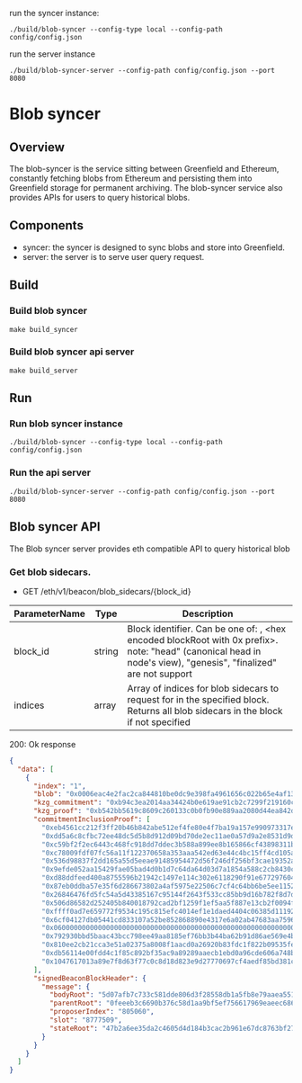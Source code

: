 run the syncer instance:
```shell
./build/blob-syncer --config-type local --config-path config/config.json
````

run the server instance

```shell
./build/blob-syncer-server --config-path config/config.json --port 8080 
```

# Blob syncer

## Overview

The blob-syncer is the service sitting between Greenfield and Ethereum, constantly fetching blobs from Ethereum and persisting 
them into Greenfield storage for permanent archiving. The blob-syncer service also provides APIs for users to query historical blobs.

## Components
- syncer: the syncer is designed to sync blobs and store into Greenfield.
- server: the server is to serve user query request.

## Build

### Build blob syncer

```shell
make build_syncer
```

### Build blob syncer api server

```shell
make build_server
```

## Run

### Run blob syncer instance

```shell
./build/blob-syncer --config-type local --config-path config/config.json
```

### Run the api server

```shell
./build/blob-syncer-server --config-path config/config.json --port 8080 
```

## Blob syncer API

The Blob syncer server provides eth compatible API to query historical blob


### Get blob sidecars.

* GET /eth/v1/beacon/blob_sidecars/{block_id}

| ParameterName | Type   | Description                                                                                                                                                            |
|--------------| ------ |------------------------------------------------------------------------------------------------------------------------------------------------------------------------|
| block_id     | string | Block identifier. Can be one of:  <slot>, <hex encoded blockRoot with 0x prefix>. note: "head" (canonical head in node's view), "genesis", "finalized" are not support |
| indices         | array<string> | Array of indices for blob sidecars to request for in the specified block. Returns all blob sidecars in the block if not specified                                      |


200: Ok response

```json
{
  "data": [
    {
      "index": "1",
      "blob": "0x0006eac4e2fac2ca844810be0dc9e398fa4961656c022b65e4af13728152980a00ed0800010017da0001003eff00010039d6000100bedd0001004ffb0001000000e600010022e000010004e5000000014df70a66ff064061f10bff8211f2ff8000c0040e8301a7f7941096..",
      "kzg_commitment": "0xb94c3ea2014aa34424b0e619ae91cb2c7299f219160c0702e7c0c66f063b7d368e1d881dd35f8b53ae00490abc455c64",
      "kzg_proof": "0xb542bb5619c8609c260133c0b0fb90e889aa2080d44ea842de26de30280acbbdf4c197a4f3620575cb6fa3ff614fec2e",
      "commitmentInclusionProof": [
        "0xeb4561cc212f3ff20b46b842abe512ef4fe80e4f7ba19a157e990973317e576d",
        "0xdd5a6c8cfbc72ee48dc5d5b8d912d09bd70de2ec11ae0a57d9a2e8531d9d561c",
        "0xc59bf2f2ec6443c468fc918dd7ddec3b588a899ee8b165866cf43898311b18fa",
        "0xc78009fdf07fc56a11f122370658a353aaa542ed63e44c4bc15ff4cd105ab33c",
        "0x536d98837f2dd165a55d5eeae91485954472d56f246df256bf3cae19352a123c",
        "0x9efde052aa15429fae05bad4d0b1d7c64da64d03d7a1854a588c2cb8430c0d30",
        "0xd88ddfeed400a8755596b21942c1497e114c302e6118290f91e6772976041fa1",
        "0x87eb0ddba57e35f6d286673802a4af5975e22506c7cf4c64bb6be5ee11527f2c",
        "0x26846476fd5fc54a5d43385167c95144f2643f533cc85bb9d16b782f8d7db193",
        "0x506d86582d252405b840018792cad2bf1259f1ef5aa5f887e13cb2f0094f51e1",
        "0xffff0ad7e659772f9534c195c815efc4014ef1e1daed4404c06385d11192e92b",
        "0x6cf04127db05441cd833107a52be852868890e4317e6a02ab47683aa75964220",
        "0x0600000000000000000000000000000000000000000000000000000000000000",
        "0x792930bbd5baac43bcc798ee49aa8185ef76bb3b44ba62b91d86ae569e4bb535",
        "0x810ee2cb21cca3e51a02375a8008f1aacd0a26920b83fdc1f822b09535fe7364",
        "0xdb56114e00fdd4c1f85c892bf35ac9a89289aaecb1ebd0a96cde606a748b5d71",
        "0x1047617013a89e7f8d63f77c0c8d18d823e9d27770697cf4aedf85bd381c25f5"
      ],
      "signedBeaconBlockHeader": {
        "message": {
          "bodyRoot": "5d07afb7c733c581dde806d3f28558db1a5fb8e79aaea551e5bc256da31dbd68",
          "parentRoot": "0feeeb3c6690b376c58d1aa9bf5ef756617969eaeec6862331cb740c1e4c69b4",
          "proposerIndex": "805060",
          "slot": "8777509",
          "stateRoot": "47b2a6ee35da2c4605d4d184b3cac2b961e67dc8763bf27085ac337c1d4018f2"
        }
      }
    }
  ]
} 
```
